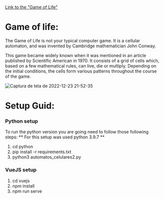 <a href="https://elielclementino.github.io/game-of-life/" target="_blank">Link to the "Game of Life"<a/>
# Game of life:
The Game of Life is not your typical computer game. It is a cellular automaton, and was invented by Cambridge mathematician John Conway.

This game became widely known when it was mentioned in an article published by Scientific American in 1970. It consists of a grid of cells which, based on a few mathematical rules, can live, die or multiply. Depending on the initial conditions, the cells form various patterns throughout the course of the game.

![Captura de tela de 2022-12-23 21-52-35](https://user-images.githubusercontent.com/94757087/209416026-834bcb91-f3e5-4707-8651-83a90faffaa9.png)

# Setup Guid:

### Python setup
To run the python version you are going need to follow those following steps:
** For this setup was used python 3.9.7 **
1. cd python
2. pip install -r requirements.txt
3. python3 automatos_celulares2.py

### VueJS setup
1. cd vuejs
2. npm install
3. npm run serve
